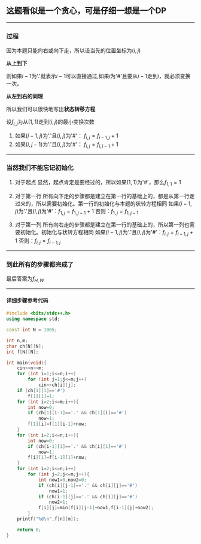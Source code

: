 ## 这题看似是一个贪心，可是仔细一想是一个DP
---
### 过程
因为本题只能向右或向下走，所以设当先的位置坐标为$(i,j)$

**从上到下**

则如果$i-1$为'.'就表示$i-1$可以直接通过,如果$i$为'#'且要从$i-1$走到$i$，就必须变换一次。

**从左到右的同理**

所以我们可以很快地写出**状态转移方程**

设$f_{i,j}$为从$(1,1)$走到$(i,j)$的最小变换次数
1. 如果$(i-1,j)$为'.'且$(i,j)$为'#'：
    $f_{i,j}=f_{i-1,j}+1$
2. 如果$(i,j-1)$为'.'且$(i,j)$为'#'：
    $f_{i,j}=f_{i,j-1}+1$

---
### 当然我们不能忘记初始化

1. 对于起点
    显然，起点肯定是要经过的，所以如果$(1,1)$为'#'，那么$f_{1,1}=1$

2. 对于第一行
    所有向下走的步骤都是建立在第一行的基础上的，都是从第一行走过来的，所以需要初始化。第一行的初始化与本题的状转方程相同
        如果$(i-1,j)$为'.'且$(i,j)$为'#'：$f_{1,j}=f_{1,j-1}+1$
        否则：$f_{1,j}=f_{1,j-1}$

3. 对于第一列
    所有向右走的步骤都是建立在第一行的基础上的，所以第一列也需要初始化。初始化与状转方程相同
    如果$(i-1,j)$为'.'且$(i,j)$为'#'：$f_{i,j}=f_{i-1,j}+1$
    否则：$f_{i,j}=f_{i-1,j}$

---

### 到此所有的步骤都完成了
最后答案为$f_{H,W}$

---
#### 详细步骤参考代码
```cpp
#include <bits/stdc++.h>
using namespace std;

const int N = 1005;

int n,m;
char ch[N][N];
int f[N][N];

int main(void){
    cin>>n>>m;
    for (int i=1;i<=n;i++)
        for (int j=1;j<=m;j++)
            cin>>ch[i][j];
    if (ch[1][1]=='#')
        f[1][1]=1;
    for (int i=2;i<=m;i++){
        int now=0;
        if (ch[1][i-1]=='.' && ch[1][i]=='#')
            now=1;
        f[1][i]=f[1][i-1]+now;
    }
    for (int i=2;i<=n;i++){
        int now=0;
        if (ch[i-1][1]=='.' && ch[i][1]=='#')
            now=1;
        f[i][1]=f[i-1][1]+now;
    }
    for (int i=2;i<=n;i++)
        for (int j=2;j<=m;j++){
            int now1=0,now2=0;
            if (ch[i][j-1]=='.' && ch[i][j]=='#')
                now1=1;
            if (ch[i-1][j]=='.' && ch[i][j]=='#')
                now2=1;
            f[i][j]=min(f[i][j-1]+now1,f[i-1][j]+now2);
        }
    printf("%d\n",f[n][m]);

    return 0;
}
```
